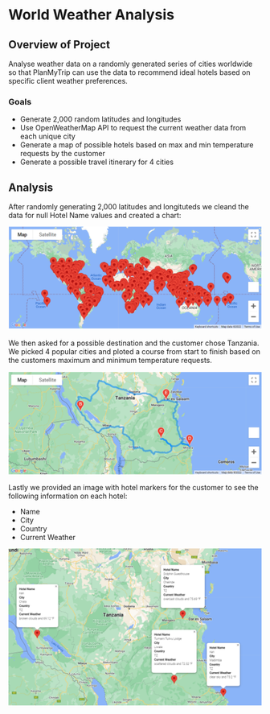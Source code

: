 # World Weather Analysis

## Overview of Project
Analyse weather data on a randomly generated series of cities worldwide so that PlanMyTrip can use the data to recommend ideal hotels based on specific client weather preferences.

### Goals
- Generate 2,000 random latitudes and longitudes
- Use OpenWeatherMap API to request the current weather data from each unique city
- Generate a map of possible hotels based on max and min temperature requests by the customer
- Generate a possible travel itinerary for 4 cities

## Analysis

After randomly generating 2,000 latitudes and longituteds we cleand the data for null Hotel Name values and created a chart:

![List](Vacation_Search/WeatherPy_vacation_map.png)

We then asked for a possible destination and the customer chose Tanzania. We picked 4 popular cities and ploted a course from start to finish based on the customers maximum and minimum temperature requests.

![Fare](Vacation_Itinerary/WeatherPy_travel_map.png)

Lastly we provided an image with hotel markers for the customer to see the following information on each hotel:

- Name
- City
- Country
- Current Weather

![Fare](Vacation_Itinerary/WeatherPy_travel_map_markers.png)